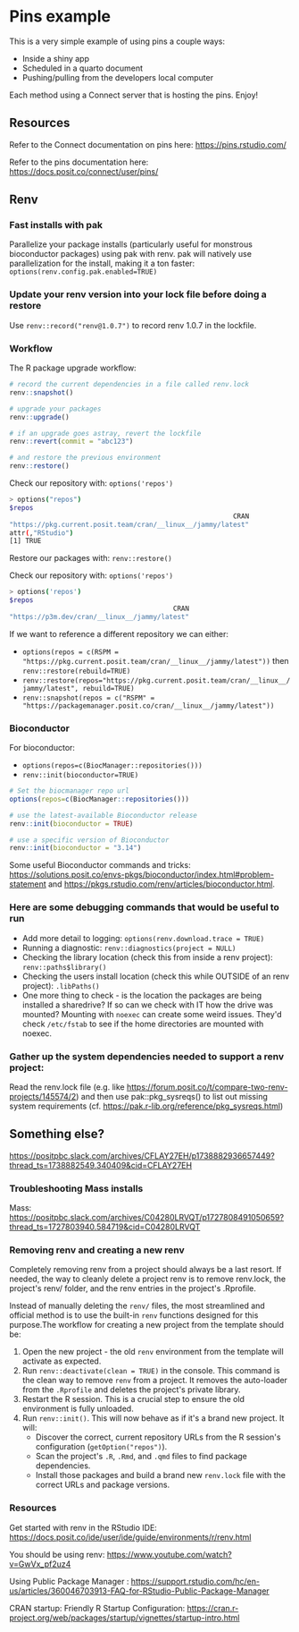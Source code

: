 # Pins example 

This is a very simple example of using pins a couple ways: 

- Inside a shiny app 
- Scheduled in a quarto document 
- Pushing/pulling from the developers local computer 

Each method using a Connect server that is hosting the pins. Enjoy!

## Resources 

Refer to the Connect documentation on pins here: <https://pins.rstudio.com/>

Refer to the pins documentation here: <https://docs.posit.co/connect/user/pins/>

## Renv 

### Fast installs with pak 

Parallelize your package installs (particularly useful for monstrous bioconductor packages) using pak with renv. pak will natively use parallelization for the install, making it a ton faster: `options(renv.config.pak.enabled=TRUE)`

### Update your renv version into your lock file before doing a restore

Use `renv::record("renv@1.0.7")` to record renv 1.0.7 in the lockfile.

### Workflow 

The R package upgrade workflow:

```r
# record the current dependencies in a file called renv.lock
renv::snapshot()

# upgrade your packages 
renv::upgrade()

# if an upgrade goes astray, revert the lockfile
renv::revert(commit = "abc123")

# and restore the previous environment
renv::restore()
```

Check our repository with: `options('repos')`

```bash
> options("repos")
$repos
                                                        CRAN 
"https://pkg.current.posit.team/cran/__linux__/jammy/latest" 
attr(,"RStudio")
[1] TRUE
```

Restore our packages with: `renv::restore()`

Check our repository with: `options('repos')`

```bash
> options('repos')
$repos
                                         CRAN 
"https://p3m.dev/cran/__linux__/jammy/latest" 
```

If we want to reference a different repository we can either: 

- `options(repos = c(RSPM = "https://pkg.current.posit.team/cran/__linux__/jammy/latest"))` then `renv::restore(rebuild=TRUE)`
- `renv::restore(repos="https://pkg.current.posit.team/cran/__linux__/jammy/latest", rebuild=TRUE)`
- `renv::snapshot(repos = c("RSPM" = "https://packagemanager.posit.co/cran/__linux__/jammy/latest"))`

### Bioconductor

For bioconductor: 

- `options(repos=c(BiocManager::repositories()))`
- `renv::init(bioconductor=TRUE)`

```r
# Set the biocmanager repo url 
options(repos=c(BiocManager::repositories()))

# use the latest-available Bioconductor release
renv::init(bioconductor = TRUE)

# use a specific version of Bioconductor
renv::init(bioconductor = "3.14")
```

Some useful Bioconductor commands and tricks: <https://solutions.posit.co/envs-pkgs/bioconductor/index.html#problem-statement> and <https://pkgs.rstudio.com/renv/articles/bioconductor.html>. 

### Here are some debugging commands that would be useful to run

- Add more detail to logging: `options(renv.download.trace = TRUE)`
- Running a diagnostic: `renv::diagnostics(project = NULL)`
- Checking the library location (check this from inside a renv project): `renv::paths$library()`
- Checking the users install location (check this while OUTSIDE of an renv project): `.libPaths()`
- One more thing to check - is the location the packages are being installed a sharedrive? If so can we check with IT how the drive was mounted? Mounting with `noexec` can create some weird issues. They'd check `/etc/fstab` to see if the home directories are mounted with noexec.

### Gather up the system dependencies needed to support a renv project: 

Read the renv.lock file (e.g. like https://forum.posit.co/t/compare-two-renv-projects/145574/2) and then use pak::pkg_sysreqs() to list out missing system requirements (cf. https://pak.r-lib.org/reference/pkg_sysreqs.html)

## Something else? 

https://positpbc.slack.com/archives/CFLAY27EH/p1738882936657449?thread_ts=1738882549.340409&cid=CFLAY27EH

### Troubleshooting Mass installs

Mass: https://positpbc.slack.com/archives/C04280LRVQT/p1727808491050659?thread_ts=1727803940.584719&cid=C04280LRVQT 

### Removing renv and creating a new renv 

Completely removing renv from a project should always be a last resort. If needed, the way to cleanly delete a project renv is to remove renv.lock, the project's renv/ folder, and the renv entries in the project's .Rprofile.


Instead of manually deleting the `renv/` files, the most streamlined and official method is to use the built-in `renv` functions designed for this purpose.The workflow for creating a new project from the template should be:  

1. Open the new project - the old `renv` environment from the template will activate as expected.
2. Run `renv::deactivate(clean = TRUE)` in the console. This command is the clean way to remove `renv` from a project. It removes the auto-loader from the `.Rprofile` and deletes the project's private library.
3. Restart the R session. This is a crucial step to ensure the old environment is fully unloaded.
4. Run `renv::init()`. This will now behave as if it's a brand new project. It will:
    - Discover the correct, current repository URLs from the R session's configuration (`getOption("repos")`).
    - Scan the project's `.R`, `.Rmd`, and `.qmd` files to find package dependencies.
    - Install those packages and build a brand new `renv.lock` file with the correct URLs and package versions.
    
### Resources

Get started with renv in the RStudio IDE: <https://docs.posit.co/ide/user/ide/guide/environments/r/renv.html>

You should be using renv: <https://www.youtube.com/watch?v=GwVx_pf2uz4>

Using Public Package Manager : <https://support.rstudio.com/hc/en-us/articles/360046703913-FAQ-for-RStudio-Public-Package-Manager>

CRAN startup: Friendly R Startup Configuration: <https://cran.r-project.org/web/packages/startup/vignettes/startup-intro.html>
